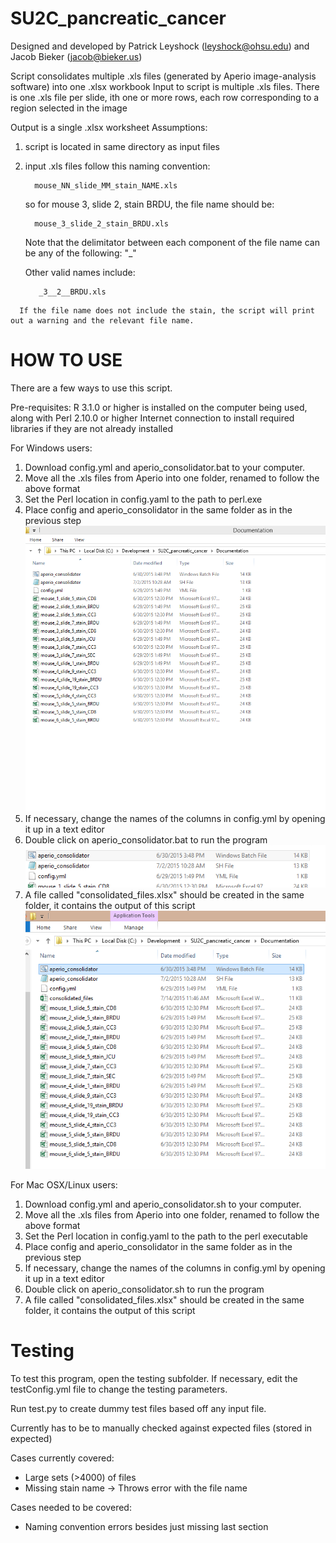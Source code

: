 # SU2C_pancreatic_cancer
 Designed and developed by Patrick Leyshock (leyshock@ohsu.edu) and Jacob Bieker (jacob@bieker.us)

 Script consolidates multiple .xls files (generated by Aperio image-analysis software) into one .xlsx workbook
   Input to script is multiple .xls files.  There is one .xls file per slide, ith one or more rows, each row
     corresponding to a region selected in the image

   Output is a single .xlsx worksheet
 Assumptions:
   1.  script is located in same directory as input files
   3.  input .xls files follow this naming convention:

             mouse_NN_slide_MM_stain_NAME.xls

       so for mouse 3, slide 2, stain BRDU, the file name should be:

             mouse_3_slide_2_stain_BRDU.xls

       Note that the delimitator between each component of the file name can be 
       any of the following: "_"
       
       Other valid names include:
       
              _3__2__BRDU.xls
              
      If the file name does not include the stain, the script will print out a warning and the relevant file name.

#   HOW TO USE
There are a few ways to use this script. 

Pre-requisites: R 3.1.0 or higher is installed on the computer being used, along with Perl 2.10.0 or higher
                Internet connection to install required libraries if they are not already installed

For Windows users: 

1. Download config.yml and aperio_consolidator.bat to your computer. 
2. Move all the .xls files from Aperio into one folder, renamed to follow the
above format
3. Set the Perl location in config.yaml to the path to perl.exe
4. Place config and aperio_consolidator in the same folder as in the previous step
![Screenshot](/Doc_images/Aperio_Docs_Shot_1.PNG?token=AG1pN3f-rvsUCmKCnwPYqoiNE0rIdjHjks5VrpaHwA%3D%3D)
5. If necessary, change the names of the columns in config.yml by opening it up in a text editor
6. Double click on aperio_consolidator.bat to run the program
![Screenshot](/Doc_images/Aperio_Docs_Shot_2.PNG?token=AG1pNxlT7NWzM8xUqpzf2fYxQW-Lxt1Uks5VrpbFwA%3D%3D)
7. A file called "consolidated_files.xlsx" should be created in the same folder, it contains the output of this script
![Screenshot](/Doc_images/Aperio_Docs_Shot_3.PNG?token=AG1pNzhYwTZkB68-6ZWCcYn3rnEW2quJks5Vrpb9wA%3D%3D)


For Mac OSX/Linux users:

1. Download config.yml and aperio_consolidator.sh to your computer. 
2. Move all the .xls files from Aperio into one folder, renamed to follow the
above format
3. Set the Perl location in config.yaml to the path to the perl executable
4. Place config and aperio_consolidator in the same folder as in the previous step
5. If necessary, change the names of the columns in config.yml by opening it up in a text editor
6. Double click on aperio_consolidator.sh to run the program
7. A file called "consolidated_files.xlsx" should be created in the same folder, it contains the output of this script


# Testing

To test this program, open the testing subfolder. If necessary, edit the testConfig.yml file to change the testing
parameters. 

Run test.py to create dummy test files based off any input file. 

Currently has to be to manually checked against expected files (stored in expected)

Cases currently covered: 
- Large sets (>4000) of files
- Missing stain name -> Throws error with the file name

Cases needed to be covered:
- Naming convention errors besides just missing last section
